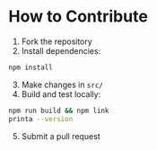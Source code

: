 # How to Contribute

1. Fork the repository
2. Install dependencies:
```bash
npm install
```
3. Make changes in `src/`
4. Build and test locally:
```bash
npm run build && npm link
printa --version
```
5. Submit a pull request